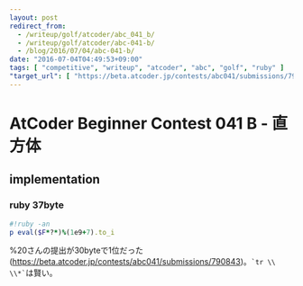 ```yaml
---
layout: post
redirect_from:
  - /writeup/golf/atcoder/abc_041_b/
  - /writeup/golf/atcoder/abc-041-b/
  - /blog/2016/07/04/abc-041-b/
date: "2016-07-04T04:49:53+09:00"
tags: [ "competitive", "writeup", "atcoder", "abc", "golf", "ruby" ]
"target_url": [ "https://beta.atcoder.jp/contests/abc041/submissions/790843" ]
---
```


# AtCoder Beginner Contest 041 B - 直方体

## implementation

### ruby 37byte

``` ruby
#!ruby -an
p eval($F*?*)%(1e9+7).to_i
```

%20さんの提出が$30$byteで$1$位だった(<https://beta.atcoder.jp/contests/abc041/submissions/790843>)。``` `tr \\  \\*` ```は賢い。
